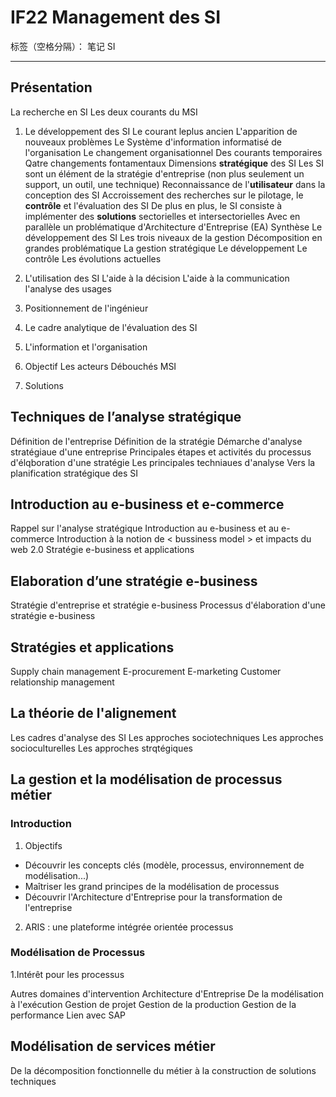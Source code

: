 # IF22 Management des SI

标签（空格分隔）： 笔记 SI

---
## Présentation
La recherche en SI
Les deux courants du MSI

1. Le développement des SI
Le courant leplus ancien
L'apparition de nouveaux problèmes
Le Système d'information informatisé de l'organisation
Le changement organisationnel
Des courants temporaires
Qatre changements fontamentaux
    Dimensions **stratégique** des SI
    Les SI sont un élément de la stratégie d'entreprise (non plus seulement un support, un outil, une technique)
    Reconnaissance de l'**utilisateur** dans la conception des SI
    Accroissement des recherches sur le pilotage, le **contrôle** et l'évaluation des SI
    De plus en plus, le SI consiste à implémenter des **solutions** sectorielles et intersectorielles
    Avec en parallèle un problématique d'Architecture d'Entreprise (EA)
Synthèse
    Le développement des SI
    Les trois niveaux de la gestion
    Décomposition en grandes problématique
        La gestion stratégique
        Le développement
        Le contrôle
Les évolutions actuelles
2. L'utilisation des SI
L'aide à la décision
L'aide à la communication
l'analyse des usages

3. Positionnement de l'ingénieur
4. Le cadre analytique de l'évaluation des SI
5. L'information et l'organisation
6. Objectif
    Les acteurs
    Débouchés MSI
7. Solutions

## Techniques de l’analyse stratégique
Définition de l'entreprise
Définition de la stratégie
Démarche d'analyse stratégiaue d'une entreprise
Principales étapes et activités du processus d'élqboration d'une stratégie
Les principales techniaues d'analyse
Vers la planification stratégique des SI

## Introduction au e-business et e-commerce
Rappel sur l'analyse stratégique
Introduction au e-business et au e-commerce
Introduction à la notion de < bussiness model > et impacts du web 2.0
Stratégie e-business et applications

## Elaboration d’une stratégie e-business
Stratégie d'entreprise et stratégie e-business
Processus d'élaboration d'une stratégie e-business

## Stratégies et applications
Supply chain management
E-procurement
E-marketing
Customer relationship management

## La théorie de l'alignement
Les cadres d'analyse des SI
    Les approches sociotechniques
    Les approches socioculturelles
    Les approches strqtégiques

## La gestion et la modélisation de processus métier
### Introduction
1. Objectifs
- Découvrir les concepts clés (modèle, processus, environnement de modélisation...)
- Maîtriser les grand principes de la modélisation de processus
- Découvrir l'Architecture d'Entreprise pour la transformation de l'entreprise
2. ARIS : une plateforme intégrée orientée processus

### Modélisation de Processus
1.Intérêt pour les processus

Autres domaines d'intervention
    Architecture d'Entreprise
    De la modélisation à l'exécution
    Gestion de projet
    Gestion de la production
    Gestion de la performance
Lien avec SAP

## Modélisation de services métier
De la décomposition fonctionnelle du métier à la construction de solutions techniques






